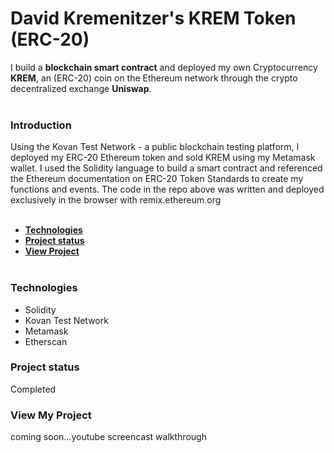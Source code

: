
# **David Kremenitzer's KREM Token (ERC-20)**

I build a **blockchain smart contract** and deployed my own Cryptocurrency **KREM**, an (ERC-20) coin on the Ethereum network through the crypto decentralized exchange **Uniswap**.
\
&nbsp;

### **Introduction**

Using the Kovan Test Network - a public blockchain testing platform, I deployed my ERC-20 Ethereum token and sold KREM using my Metamask wallet. I used the Solidity language to build a smart contract and referenced the Ethereum documentation on ERC-20 Token Standards to create my functions and events. The code in the repo above was written and deployed exclusively in the browser with remix.ethereum.org
\
&nbsp;
  [](#)

  - [**Technologies**](#technologies)
  - [**Project status**](#project-status)
  - [**View Project**](#other-information)
\
&nbsp;

### **Technologies**

- Solidity
- Kovan Test Network
- Metamask
- Etherscan

### **Project status**

Completed

### **View My Project**

coming soon...youtube screencast walkthrough
